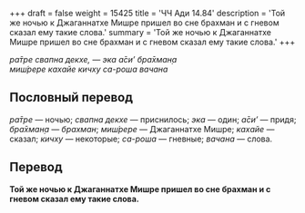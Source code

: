 +++
draft = false
weight = 15425
title = 'ЧЧ Ади 14.84'
description = 'Той же ночью к Джаганнатхе Мишре пришел во сне брахман и с гневом сказал ему такие слова.'
summary = 'Той же ночью к Джаганнатхе Мишре пришел во сне брахман и с гневом сказал ему такие слова.'
+++

_ра̄тре свапна декхе, — эка а̄си’ бра̄хман̣а  
миш́рере кахайе кичху са-роша вачана_

## Пословный перевод

_ра̄тре_ — ночью; _свапна_ _декхе_ — приснилось; _эка_ — один; _а̄си’_ — придя; _бра̄хман̣а_ — _брахман_; _миш́рере_ — Джаганнатхе Мишре; _кахайе_ — сказал; _кичху_ — некоторые; _са_\-_роша_ — гневные; _вачана_ — слова.

## Перевод

**Той же ночью к Джаганнатхе Мишре пришел во сне брахман и с гневом сказал ему такие слова.**
